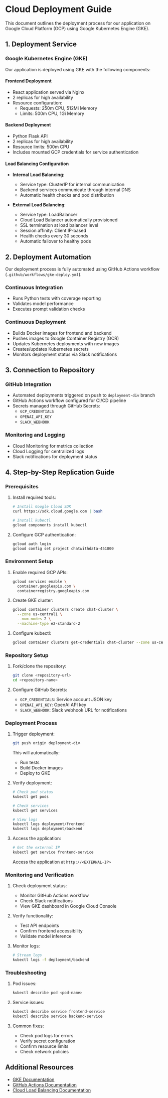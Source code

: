 # Cloud Deployment Guide
This document outlines the deployment process for our application on Google Cloud Platform (GCP) using Google Kubernetes Engine (GKE).

## 1. Deployment Service

### Google Kubernetes Engine (GKE)
Our application is deployed using GKE with the following components:

#### Frontend Deployment
- React application served via Nginx
- 2 replicas for high availability
- Resource configuration:
  - Requests: 250m CPU, 512Mi Memory
  - Limits: 500m CPU, 1Gi Memory

#### Backend Deployment
- Python Flask API
- 2 replicas for high availability
- Resource limits: 500m CPU
- Includes mounted GCP credentials for service authentication

#### Load Balancing Configuration
- **Internal Load Balancing**:
  - Service type: ClusterIP for internal communication
  - Backend services communicate through internal DNS
  - Automatic health checks and pod distribution
  
- **External Load Balancing**:
  - Service type: LoadBalancer
  - Cloud Load Balancer automatically provisioned
  - SSL termination at load balancer level
  - Session affinity: Client IP-based
  - Health checks every 30 seconds
  - Automatic failover to healthy pods

## 2. Deployment Automation

Our deployment process is fully automated using GitHub Actions workflow (`.github/workflows/gke-deploy.yml`).

### Continuous Integration
- Runs Python tests with coverage reporting
- Validates model performance
- Executes prompt validation checks

### Continuous Deployment
- Builds Docker images for frontend and backend
- Pushes images to Google Container Registry (GCR)
- Updates Kubernetes deployments with new images
- Creates/updates Kubernetes secrets
- Monitors deployment status via Slack notifications

## 3. Connection to Repository

### GitHub Integration
- Automated deployments triggered on push to `deployment-div` branch
- GitHub Actions workflow configured for CI/CD pipeline
- Secrets managed through GitHub Secrets:
  - `GCP_CREDENTIALS`
  - `OPENAI_API_KEY`
  - `SLACK_WEBHOOK`

### Monitoring and Logging
- Cloud Monitoring for metrics collection
- Cloud Logging for centralized logs
- Slack notifications for deployment status

## 4. Step-by-Step Replication Guide

### Prerequisites
1. Install required tools:
   ```bash
   # Install Google Cloud SDK
   curl https://sdk.cloud.google.com | bash
   
   # Install kubectl
   gcloud components install kubectl
   ```

2. Configure GCP authentication:
   ```bash
   gcloud auth login
   gcloud config set project chatwithdata-451800
   ```

### Environment Setup
1. Enable required GCP APIs:
   ```bash
   gcloud services enable \
     container.googleapis.com \
     containerregistry.googleapis.com
   ```

2. Create GKE cluster:
   ```bash
   gcloud container clusters create chat-cluster \
     --zone us-central1 \
     --num-nodes 2 \
     --machine-type e2-standard-2
   ```

3. Configure kubectl:
   ```bash
   gcloud container clusters get-credentials chat-cluster --zone us-central1
   ```

### Repository Setup
1. Fork/clone the repository:
   ```bash
   git clone <repository-url>
   cd <repository-name>
   ```

2. Configure GitHub Secrets:
   - `GCP_CREDENTIALS`: Service account JSON key
   - `OPENAI_API_KEY`: OpenAI API key
   - `SLACK_WEBHOOK`: Slack webhook URL for notifications

### Deployment Process
1. Trigger deployment:
   ```bash
   git push origin deployment-div
   ```
   This will automatically:
   - Run tests
   - Build Docker images
   - Deploy to GKE

2. Verify deployment:
   ```bash
   # Check pod status
   kubectl get pods
   
   # Check services
   kubectl get services
   
   # View logs
   kubectl logs deployment/frontend
   kubectl logs deployment/backend
   ```

3. Access the application:
   ```bash
   # Get the external IP
   kubectl get service frontend-service
   ```
   Access the application at `http://<EXTERNAL-IP>`

### Monitoring and Verification
1. Check deployment status:
   - Monitor GitHub Actions workflow
   - Check Slack notifications
   - View GKE dashboard in Google Cloud Console

2. Verify functionality:
   - Test API endpoints
   - Confirm frontend accessibility
   - Validate model inference

3. Monitor logs:
   ```bash
   # Stream logs
   kubectl logs -f deployment/backend
   ```

### Troubleshooting
1. Pod issues:
   ```bash
   kubectl describe pod <pod-name>
   ```

2. Service issues:
   ```bash
   kubectl describe service frontend-service
   kubectl describe service backend-service
   ```

3. Common fixes:
   - Check pod logs for errors
   - Verify secret configuration
   - Confirm resource limits
   - Check network policies

## Additional Resources
- [GKE Documentation](https://cloud.google.com/kubernetes-engine/docs)
- [GitHub Actions Documentation](https://docs.github.com/en/actions)
- [Cloud Load Balancing Documentation](https://cloud.google.com/load-balancing/docs)
